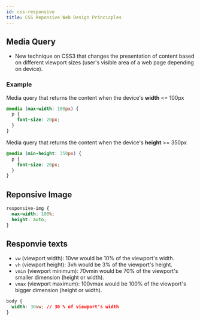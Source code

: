 ```yaml
---
id: css-responsive
title: CSS Reponsive Web Design Princicples
---
```


## Media Query

- New technique on CSS3 that changes the presentation of content based on different viewport sizes (user's visible area of a web page depending on device).

### Example

Media query that returns the content when the device's **width** <= 100px

```css
@media (max-width: 100px) {
  p {
    font-size: 20px;
  }
}
```

Media query that returns the content when the device's **height** >= 350px

```css
@media (min-height: 350px) {
  p {
    font-size: 20px;
  }
}
```

## Reponsive Image

```css
responsive-img {
  max-width: 100%;
  height: auto;
}
```

## Responvie texts

- `vw` (viewport width): 10vw would be 10% of the viewport's width.
- `vh` (viewport height): 3vh would be 3% of the viewport's height.
- `vmin` (viewport minimum): 70vmin would be 70% of the viewport's smaller dimension (height or width).
- `vmax` (viewport maximum): 100vmax would be 100% of the viewport's bigger dimension (height or width).

```css
body {
  width: 30vw; // 30 % of viewport's width
}
```
